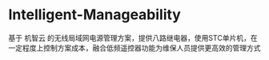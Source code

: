 # Intelligent-Manageability
基于 机智云 的无线局域网电源管理方案，提供八路继电器，使用STC单片机，在一定程度上控制方案成本，融合低频遥控器功能为维保人员提供更高效的管理方式
